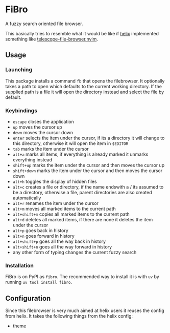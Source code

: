 # FiBro
A fuzzy search oriented file browser.

This basically tries to resemble what it would be like if
[helix](https://github.com/helix-editor/helix) implemented something like
[telescope-file-browser.nvim](https://github.com/nvim-telescope/telescope-file-browser.nvim).

## Usage
### Launching
This package installs a command `fb` that opens the filebrowser.
It optionally takes a path to open which defaults to the current working
directory.
If the supplied path is a file it will open the directory instead and select
the file by default.

### Keybindings
- `escape` closes the application
- `up` moves the cursor up
- `down` moves the cursor down
- `enter` selects the item under the cursor, if its a directory it will change
   to this directory, otherwise it will open the item in `$EDITOR`
- `tab` marks the item under the cursor
- `alt+a` marks all items, if everything is already marked it unmarks
  everything instead
- `shift+up` marks the item under the cursor and then moves the cursor up
- `shift+down` marks the item under the cursor and then moves the cursor down
- `alt+h` toggles the display of hidden files
- `alt+c` creates a file or directory, if the name endswith a / its assumed to
  be a directory, otherwise a file, parent directories are also created
  automatically
- `alt+r` renames the item under the cursor
- `alt+m` moves all marked items to the current path
- `alt+shift+m` copies all marked items to the current path
- `alt+d` deletes all marked items, if there are none it deletes the item under
  the cursor
- `alt+p` goes back in history 
- `alt+n` goes forward in history
- `alt+shift+p` goes all the way back in history
- `alt+shift+n` goes all the way forward in history
- any other form of typing changes the current fuzzy search

### Installation
FiBro is on PyPI as `fibro`. The recommended way to install it is with `uv`
by running `uv tool install fibro`.

## Configuration
Since this filebrowser is very much aimed at helix users it reuses the config
from helix.
It takes the following things from the helix config:
- theme
